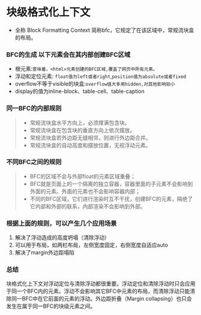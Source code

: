 # 块级格式化上下文
- 全称 Block Formatting Context  简称bfc，它规定了在该区域中，常规流块盒的布局。
### BFC的生成 以下元素会在其内部创建BFC区域
- 根元素:```意味着，<html>元素创建的BFC区域,覆盖了网页中所有元素。```
- 浮动和定位元素: ```float值为left或者right```,```position值为absolute或者fixed```
- overflow不等于visible的块盒:```overflow值大多用hidden,对其他影响较小```
- display的值为inline-block、table-cell、table-caption
### 同一BFC的内部规则
>* 常规流块盒水平方向上，必须撑满包含块。
>* 常规流块盒在包含块的垂直方向上依次摆放。
>* 常规流块盒若外边距无缝相邻，则进行外边距合并。
>* 常规流块盒的自动高度和摆放位置，无视浮动元素。
### 不同BFC之间的规则
>* BFC的区域不会与外部float的元素区域重叠；
>* BFC就是页面上的一个隔离的独立容器，容器里面的子元素不会影响到外面的元素。外面的元素也不会影响容器内部；
>* 不同的BFC区域，它们进行渲染时互不干扰，创建BFC的元素，隔绝了它内部和外部的联系，内部渲染不会影响到外部。
### 根据上面的规则，可以产生几个应用场景
1. 解决了浮动造成的高度坍塌（清除浮动）
2. 可以用于布局，如两栏布局，左侧宽度固定，右侧宽度自适应auto
3. 解决了margin外边距塌陷

### 总结
块格式化上下文对浮动定位与清除浮动都很重要。浮动定位和清除浮动时只会应用于同一个BFC内的元素。浮动不会影响其它BFC中元素的布局，而清除浮动只能清除同一BFC中在它前面的元素的浮动。外边距折叠（Margin collapsing）也只会发生在属于同一BFC的块级元素之间。   
